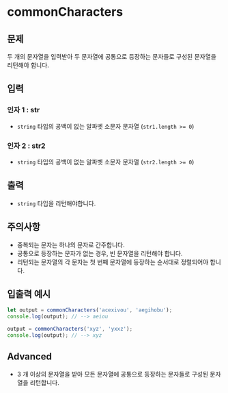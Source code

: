 commonCharacters
================
## 문제

두 개의 문자열을 입력받아 두 문자열에 공통으로 등장하는 문자들로 구성된 문자열을 리턴해야 합니다.

## 입력

### 인자 1 : str

- `string` 타입의 공백이 없는 알파벳 소문자 문자열 (`str1.length >= 0`)

### 인자 2 : str2

- `string` 타입의 공백이 없는 알파벳 소문자 문자열 (`str2.length >= 0`)

## 출력

- `string` 타입을 리턴해야합니다.

## 주의사항


- 중복되는 문자는 하나의 문자로 간주합니다.
- 공통으로 등장하는 문자가 없는 경우, 빈 문자열을 리턴해야 합니다.
- 리턴되는 문자열의 각 문자는 첫 번째 문자열에 등장하는 순서대로 정렬되어야 합니다.

## 입출력 예시

```javascript
let output = commonCharacters('acexivou', 'aegihobu');
console.log(output); // --> aeiou

output = commonCharacters('xyz', 'yxxz');
console.log(output); // --> xyz
```
## Advanced

-  3 개 이상의 문자열을 받아 모든 문자열에 공통으로 등장하는 문자들로 구성된 문자열을 리턴합니다.
